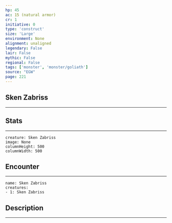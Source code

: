 ```yaml
---
hp: 45
ac: 15 (natural armor)
cr: 1
initiative: 0
type: 'construct'    
size: 'Large'
environment: None
alignment: unaligned
legendary: False
lair: False
mythic: False
regional: False
tags: ['monster', 'monster/goliath']
source: "EGW"
page: 221
---
```


## Sken Zabriss
---



## Stats
---

```statblock
creature: Sken Zabriss
image: None
columnHeight: 500
columnWidth: 500
```

## Encounter
---

```encounter-table
name: Sken Zabriss
creatures:
- 1: Sken Zabriss
```

## Description
---




